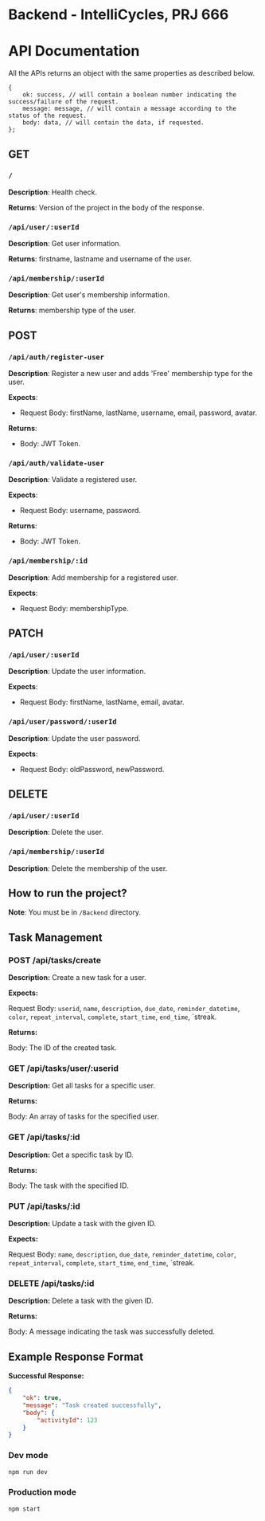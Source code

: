 # Backend - IntelliCycles, PRJ 666

# API Documentation

All the APIs returns an object with the same properties as described below.

```
{
    ok: success, // will contain a boolean number indicating the success/failure of the request.
    message: message, // will contain a message according to the status of the request.
    body: data, // will contain the data, if requested.
};
```

## GET

### `/`

**Description**: Health check.

**Returns**: Version of the project in the body of the response.

### `/api/user/:userId`

**Description**: Get user information.

**Returns**: firstname, lastname and username of the user.

### `/api/membership/:userId`

**Description**: Get user's membership information.

**Returns**: membership type of the user.

## POST

### `/api/auth/register-user`

**Description**: Register a new user and adds 'Free' membership type for the user.

**Expects**:

- Request Body: firstName, lastName, username, email, password, avatar.

**Returns**:

- Body: JWT Token.

### `/api/auth/validate-user`

**Description**: Validate a registered user.

**Expects**:

- Request Body: username, password.

**Returns**:

- Body: JWT Token.

### `/api/membership/:id`

**Description**: Add membership for a registered user.

**Expects**:

- Request Body: membershipType.

## PATCH

### `/api/user/:userId`

**Description**: Update the user information.

**Expects**:

- Request Body: firstName, lastName, email, avatar.

### `/api/user/password/:userId`

**Description**: Update the user password.

**Expects**:

- Request Body: oldPassword, newPassword.

## DELETE

### `/api/user/:userId`

**Description**: Delete the user.

### `/api/membership/:userId`

**Description**: Delete the membership of the user.

## How to run the project?

**Note**: You must be in `/Backend` directory.


## Task Management

### POST /api/tasks/create

**Description:** Create a new task for a user.

**Expects:**

Request Body: `userid`, `name`, `description`, `due_date`, `reminder_datetime`, `color`, `repeat_interval`, `complete`, `start_time`, `end_time`, `streak.

**Returns:**

Body: The ID of the created task.

### GET /api/tasks/user/:userid

**Description:** Get all tasks for a specific user.

**Returns:**

Body: An array of tasks for the specified user.

### GET /api/tasks/:id

**Description:** Get a specific task by ID.

**Returns:**

Body: The task with the specified ID.

### PUT /api/tasks/:id

**Description:** Update a task with the given ID.

**Expects:**

Request Body: `name`, `description`, `due_date`, `reminder_datetime`, `color`, `repeat_interval`, `complete`, `start_time`, `end_time`, `streak.

### DELETE /api/tasks/:id

**Description:** Delete a task with the given ID.

**Returns:**

Body: A message indicating the task was successfully deleted.

## Example Response Format

**Successful Response:**

```json
{
    "ok": true,
    "message": "Task created successfully",
    "body": {
        "activityId": 123
    }
}
```

### Dev mode

```bash
npm run dev
```

### Production mode

```bash
npm start
```
